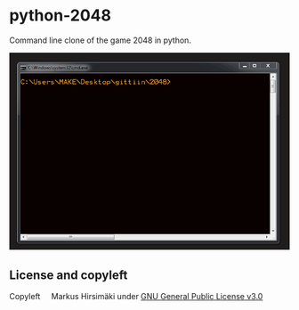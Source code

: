 # python-2048
Command line clone of the game 2048 in python.

![](https://raw.githubusercontent.com/hirsimaki-markus/python-2048/master/2048/2048_gif.gif)

## License and copyleft
Copyleft <img src="https://raw.githubusercontent.com/hirsimaki-markus/arduino-PS2-to-USB/master/images/copyleft.png" width="12" height="12"/> Markus Hirsimäki under [GNU General Public License v3.0](https://choosealicense.com/licenses/lgpl-3.0/)
